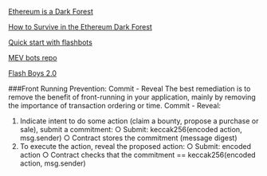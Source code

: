 [Ethereum is a Dark Forest](https://www.paradigm.xyz/2020/08/ethereum-is-a-dark-forest)


[How to Survive in the Ethereum Dark Forest](https://betterprogramming.pub/how-to-survive-in-the-ethereum-dark-forest-f21c9eca4bfe)


[Quick start with flashbots](https://docs.flashbots.net/flashbots-auction/searchers/quick-start)


[MEV bots repo](https://github.com/flashbots/mev-job-board)


[Flash Boys 2.0](https://arxiv.org/pdf/1904.05234.pdf)

###Front Running Prevention: Commit - Reveal
 The best remediation is to remove the benefit of front-running in your application, mainly by removing the importance of transaction ordering or time.
Commit - Reveal:
1. Indicate intent to do some action (claim a bounty, propose a purchase or sale), submit a commitment:
○ Submit: keccak256(encoded action, msg.sender)
○ Contract stores the commitment (message digest)
2. To execute the action, reveal the proposed action:
○ Submit: encoded action
○ Contract checks that the commitment == keccak256(encoded action, msg.sender)
